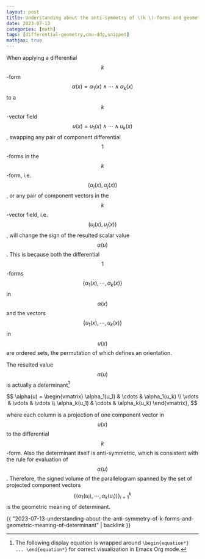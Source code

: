 ```yaml
---
layout: post
title: Understanding about the anti-symmetry of \(k \)-forms and geometric meaning of determinant
date: 2023-07-13
categories: [math]
tags: [differential-geometry,cmu-ddg,snippet]
mathjax: true
---
```


When applying a differential $$k$$-form
$$\alpha(x) = \alpha_1(x) \wedge \cdots \wedge \alpha_k(x)$$ to a
$$k$$-vector field $$u(x) = u_1(x) \wedge \cdots \wedge u_k(x)$$,
swapping any pair of component differential $$1$$-forms in the
$$k$$-form, i.e. $$(\alpha_i(x), \alpha_j(x))$$, or any pair of
component vectors in the $$k$$-vector field, i.e. $$(u_i(x), u_j(x))$$,
will change the sign of the resulted scalar value $$\alpha(u)$$. This is
because both the differential $$1$$-forms
$$\{\alpha_1(x), \cdots, \alpha_k(x)\}$$ in $$\alpha(x)$$ and the
vectors $$\{u_1(x), \cdots, u_k(x)\}$$ in $$u(x)$$ are ordered sets, the
permutation of which defines an orientation.

The resulted value $$\alpha(u)$$ is actually a determinant[^1]

$$
\alpha(u) = 
\begin{vmatrix}
\alpha_1(u_1) & \cdots & \alpha_1(u_k) \\
\vdots & \vdots & \vdots \\
\alpha_k(u_1) & \cdots & \alpha_k(u_k)
\end{vmatrix},
$$

where each column is a projection of one component
vector in $$u(x)$$ to the differential $$k$$-form. Also the determinant
itself is anti-symmetric, which is consistent with the rule for
evaluation of $$\alpha(u)$$. Therefore, the signed volume of the
parallelogram spanned by the set of projected component vectors
$$\left\{ (\alpha_1(u_i), \cdots, \alpha_k(u_i)) \right\}_{i=1}^{k}$$ is
the geometric meaning of determinant.

[^1]: The following display equation is wrapped around `\begin{equation*} ... \end{equation*}` for correct visualization in Emacs Org mode.

{{ "2023-07-13-understanding-about-the-anti-symmetry-of-k-forms-and-geometric-meaning-of-determinant" | backlink }}
